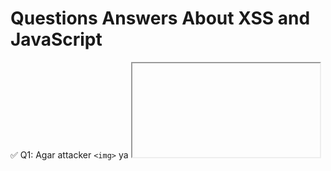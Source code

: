 # Questions Answers About XSS and JavaScript 

✅ Q1: Agar attacker ```<img>``` ya <iframe> jese tag URL mein daalein to XSS possible hai?

🔍 Jawaab:

Haan! 100% correct.
Agar URL ke through attacker ka input jaa raha hai kisi HTML element ke andar (like ```<a>, <img>, <iframe>,``` etc.)
Aur wo input sanitize nahi ho raha, to attacker:

attribute break kar ke

malicious HTML inject kar sakta hai

aur JavaScript payload (like alert(1)) execute karwa sakta hai

🎯 Example:

```<a href="/feedback?returnPath=javascript:alert(1)">```

Ya phir:

```<img src=x onerror=alert(1)>```

Toh jab wo input href, src, innerHTML, document.write mein chala jaye bina filtering ke → XSS possible hai

---

### ✅ Real Websites pe kaise pata chalega kaunsa tag allow hai?

1. Tum input ya URL parameter mein HTML inject karo:

```<b>test</b>``` 
```<script>alert(1)</script>```
```<xyz onmouseover=alert(1)>abc</xyz>```


2. Fir dekho output mein kaunsa tag clean ho gaya aur kaunsa raw print ho gaya.


3. Agar ```<b>``` visible hai, to woh allowed hai. Agar ```<script>``` remove ho gaya ya encode ho gaya ```(&lt;script&gt;)``` to woh blocked hai.


✔️ Tip:

Burp Suite se response body dekho — wahaan pata chalega frontend ne filter kiya ya backend ne.